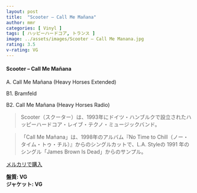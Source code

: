 ```yaml
---
layout: post
title:  "Scooter – Call Me Mañana"
author: mmr
categories: [ Vinyl ]
tags: [ ハッピーハードコア, トランス ]
image: ../assets/images/Scooter – Call Me Manana.jpg
rating: 3.5
v-rating: VG
---
```


#### Scooter – Call Me Mañana

A. Call Me Mañana (Heavy Horses Extended)

B1. Bramfeld

B2. Call Me Mañana (Heavy Horses Radio)

> Scooter（スクーター）は、1993年にドイツ・ハンブルクで設立されたハッピーハードコア・レイブ・テクノ・ミュージックバンド。

> 「Call Me Mañana」は、1998年のアルバム『No Time to Chill（ノー・タイム・トゥ・チル）』からのシングルカットで、L.A. Styleの 1991 年のシングル「James Brown Is Dead」からのサンプル。

[メルカリで購入](https://jp.mercari.com/item/m42566110205)

<div class="mt-4 mb-4 d-flex align-items-center">
<strong class="mr-1">盤質: VG</strong>
</div>
<div class="mt-4 mb-4 d-flex align-items-center">
<strong class="mr-1">ジャケット: VG</strong>
</div>
